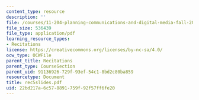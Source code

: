 ```yaml
---
content_type: resource
description: ''
file: /courses/11-204-planning-communications-and-digital-media-fall-2004/22bd217a6c578891759f92f57ff6fe20_rec5slides.pdf
file_size: 536439
file_type: application/pdf
learning_resource_types:
- Recitations
license: https://creativecommons.org/licenses/by-nc-sa/4.0/
ocw_type: OCWFile
parent_title: Recitations
parent_type: CourseSection
parent_uid: 91136926-729f-93ef-54c1-8bd2c80ba859
resourcetype: Document
title: rec5slides.pdf
uid: 22bd217a-6c57-8891-759f-92f57ff6fe20
---
```

